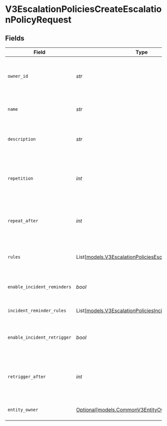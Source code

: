 # V3EscalationPoliciesCreateEscalationPolicyRequest


## Fields

| Field                                                                                                          | Type                                                                                                           | Required                                                                                                       | Description                                                                                                    |
| -------------------------------------------------------------------------------------------------------------- | -------------------------------------------------------------------------------------------------------------- | -------------------------------------------------------------------------------------------------------------- | -------------------------------------------------------------------------------------------------------------- |
| `owner_id`                                                                                                     | *str*                                                                                                          | :heavy_check_mark:                                                                                             | The ID of the team that owns this escalation policy.                                                           |
| `name`                                                                                                         | *str*                                                                                                          | :heavy_check_mark:                                                                                             | The name of the escalation policy.                                                                             |
| `description`                                                                                                  | *str*                                                                                                          | :heavy_check_mark:                                                                                             | A description of the escalation policy.                                                                        |
| `repetition`                                                                                                   | *int*                                                                                                          | :heavy_check_mark:                                                                                             | The number of times the entire policy should be repeated.                                                      |
| `repeat_after`                                                                                                 | *int*                                                                                                          | :heavy_check_mark:                                                                                             | The time in minutes after which the policy should be repeated.                                                 |
| `rules`                                                                                                        | List[[models.V3EscalationPoliciesEscalationPolicyRule](../models/v3escalationpoliciesescalationpolicyrule.md)] | :heavy_check_mark:                                                                                             | The rules that define the escalation steps.                                                                    |
| `enable_incident_reminders`                                                                                    | *bool*                                                                                                         | :heavy_check_mark:                                                                                             | Enable or disable incident reminders.                                                                          |
| `incident_reminder_rules`                                                                                      | List[[models.V3EscalationPoliciesIncidentReminderRule](../models/v3escalationpoliciesincidentreminderrule.md)] | :heavy_check_mark:                                                                                             | The rules for incident reminders.                                                                              |
| `enable_incident_retrigger`                                                                                    | *bool*                                                                                                         | :heavy_check_mark:                                                                                             | Enable or disable automatic incident re-triggering.                                                            |
| `retrigger_after`                                                                                              | *int*                                                                                                          | :heavy_check_mark:                                                                                             | The time in hours after which an incident should be re-triggered.                                              |
| `entity_owner`                                                                                                 | [Optional[models.CommonV3EntityOwner]](../models/commonv3entityowner.md)                                       | :heavy_minus_sign:                                                                                             | The owner of the entity.                                                                                       |
